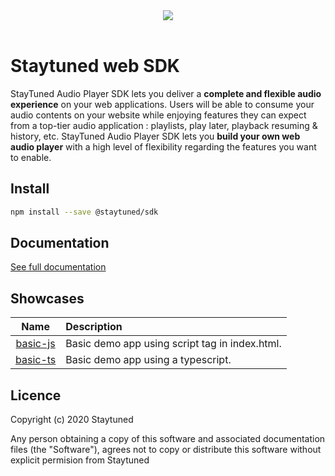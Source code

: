 <div align="center">
  <img src="https://storage.staytuned.io/staytuned/logo-staytuned.svg">
</div>
<br>

# Staytuned web SDK
StayTuned Audio Player SDK lets you deliver a **complete and flexible audio experience** on your web applications. Users will be able to consume your audio contents on your website while enjoying features they can expect from a top-tier audio application : playlists, play later, playback resuming & history, etc. StayTuned Audio Player SDK lets you **build your own web audio player** with a high level of flexibility regarding the features you want to enable.

## Install

```bash
npm install --save @staytuned/sdk
```

## Documentation
[See full documentation](https://doc.staytuned.io/)

## Showcases
|                                          Name                                                |                   Description                  |
| :------------------------------------------------------------------------------------------: | :--------------------------------------------- |
| [basic-js](https://github.com/StayTunedAds/staytuned-web-sdk/tree/master/showcases/basic-js) | Basic demo app using script tag in index.html. |
| [basic-ts](https://github.com/StayTunedAds/staytuned-web-sdk/tree/master/showcases/basic-ts) | Basic demo app using a typescript.             |


## Licence
Copyright (c) 2020 Staytuned

Any person obtaining a copy of this software and associated documentation
files (the "Software"), agrees not to copy or distribute this software without
explicit permision from Staytuned

